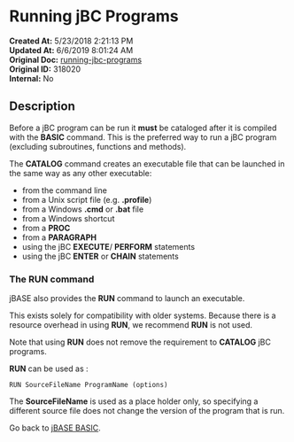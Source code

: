 # Running jBC Programs

**Created At:** 5/23/2018 2:21:13 PM  
**Updated At:** 6/6/2019 8:01:24 AM  
**Original Doc:** [running-jbc-programs](https://docs.jbase.com/36868-jbase-basic/running-jbc-programs)  
**Original ID:** 318020  
**Internal:** No  

## Description

Before a jBC program can be run it **must** be cataloged after it is compiled with the **BASIC** command. This is the preferred way to run a jBC program (excluding subroutines, functions and methods).

The **CATALOG** command creates an executable file that can be launched in the same way as any other executable:

- from the command line
- from a Unix script file (e.g. **.profile**)
- from a Windows **.cmd** or **.bat** file
- from a Windows shortcut
- from a **PROC**
- from a **PARAGRAPH**
- using the jBC **EXECUTE**/ **PERFORM** statements
- using the jBC **ENTER** or **CHAIN** statements

### The RUN command

jBASE also provides the **RUN** command to launch an executable.

This exists solely for compatibility with older systems. Because there is a resource overhead in using **RUN**, we recommend **RUN** is not used.

Note that using **RUN** does not remove the requirement to **CATALOG** jBC programs.

**RUN** can be used as :

```
RUN SourceFileName ProgramName (options)
```

The **SourceFileName** is used as a place holder only, so specifying a different source file does not change the version of the program that is run.

Go back to [jBASE BASIC](./../jbase-basic-programmers-reference-guide).
